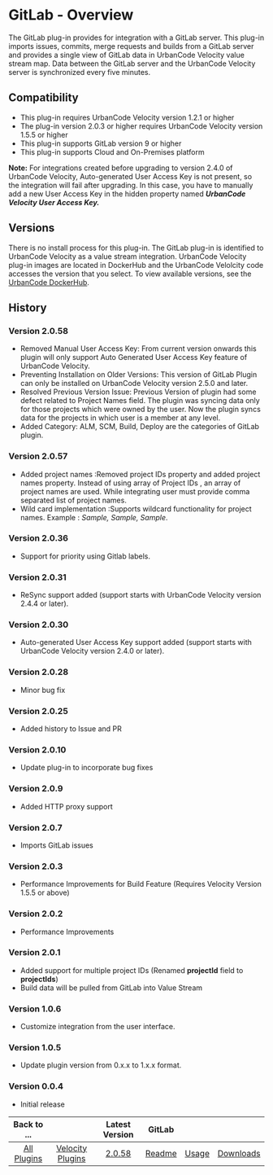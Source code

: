 
# GitLab - Overview

The GitLab plug-in provides for integration with a GitLab server. This plug-in imports issues, commits, merge requests and builds from a GitLab server and provides a single view of GitLab data in UrbanCode Velocity value stream map. Data between the GitLab server and the UrbanCode Velocity server is synchronized every five minutes.


## Compatibility

* This plug-in requires UrbanCode Velocity version 1.2.1 or higher
* The plug-in version 2.0.3 or higher requires UrbanCode Velocity version 1.5.5 or higher
* This plug-in supports GitLab version 9 or higher
* This plug-in supports Cloud and On-Premises platform

**Note:** For integrations created before upgrading to version 2.4.0 of UrbanCode Velocity, Auto-generated User Access Key is not present, so the integration will fail after upgrading. In this case, you have to manually add a new User Access Key in the hidden property named ***UrbanCode Velocity User Access Key.***

## Versions

There is no install process for this plug-in. The GitLab plug-in is identified to UrbanCode Velocity as a value stream integration. UrbanCode Velocity plug-in images are located in DockerHub and the UrbanCode Velolcity code accesses the version that you select. To view available versions, see the [UrbanCode DockerHub](https://hub.docker.com/r/urbancode/ucv-ext-gitlab/tags).

## History

### Version 2.0.58

* Removed Manual User Access Key: From current version onwards this plugin will only support Auto Generated User Access Key feature of UrbanCode Velocity.
* Preventing Installation on Older Versions: This version of GitLab Plugin can only be installed on UrbanCode Velocity version 2.5.0 and later.
* Resolved Previous Version Issue: Previous Version of plugin had some defect related to Project Names field. The plugin was syncing data only for those projects which were owned by the user. Now the plugin syncs data for the projects in which user is a member at any level.
* Added Category: ALM, SCM, Build, Deploy are the categories of GitLab plugin.

### Version 2.0.57

* Added project names :Removed project IDs property and added project names property. Instead of using array of Project IDs , an array of project names are used. While integrating user must provide comma separated list of project names.
* Wild card implementation :Supports wildcard functionality for project names. Example : *Sample, *Sample*, Sample*.

### Version 2.0.36

* Support for priority using Gitlab labels.

### Version 2.0.31

* ReSync support added (support starts with UrbanCode Velocity version 2.4.4 or later).

### Version 2.0.30

* Auto-generated User Access Key support added (support starts with UrbanCode Velocity version 2.4.0 or later).

### Version 2.0.28

* Minor bug fix

### Version 2.0.25

* Added history to Issue and PR

### Version 2.0.10

* Update plug-in to incorporate bug fixes

### Version 2.0.9

* Added HTTP proxy support

### Version 2.0.7

* Imports GitLab issues

### Version 2.0.3

* Performance Improvements for Build Feature (Requires Velocity Version 1.5.5 or above)

### Version 2.0.2

* Performance Improvements

### Version 2.0.1

* Added support for multiple project IDs (Renamed **projectId** field to **projectIds**)
* Build data will be pulled from GitLab into Value Stream


### Version 1.0.6

* Customize integration from the user interface.

### Version 1.0.5

* Update plugin version from 0.x.x to 1.x.x format.

### Version 0.0.4

* Initial release


|Back to ...||Latest Version|GitLab |||
| :---: | :---: | :---: | :---: | :---: | :---: |
|[All Plugins](../../index.md)|[Velocity Plugins](../README.md)|[2.0.58](https://github.com/UrbanCode/IBM-UCV-PLUGINS/raw/main/files/ucv-ext-gitlab/ucv-ext-gitlab:2.1.58.tar.7z.001)|[Readme](README.md)|[Usage](usage.md)|[Downloads](downloads.md)|
